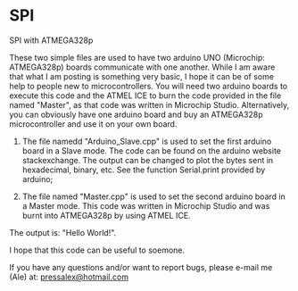 # SPI
SPI with ATMEGA328p

These two simple files are used to have two arduino UNO (Microchip: ATMEGA328p) boards communicate with one another. While I am aware that what I am posting is something very basic, I hope it can be of some help to people new to microcontrollers. You will need two arduino boards to execute this code and the ATMEL ICE to burn the code provided in the file named "Master", as that code was written in Microchip Studio. Alternatively, you can obviously have one arduino board and buy an ATMEGA328p microcontroller and use it on your own board. 

1) The file namedd "Arduino_Slave.cpp" is used to set the first arduino board in a Slave mode. The code can be found on the arduino website stackexchange. The output can be changed to plot the bytes sent in hexadecimal, binary, etc. See the function Serial.print provided by arduino;

2) The file named "Master.cpp" is used to set the second arduino board in a Master mode. This code was written in Microchip Studio and was burnt into ATMEGA328p by using ATMEL ICE.

The output is: "Hello World!".

I hope that this code can be useful to soemone. 

If you have any questions and/or want to report bugs, please e-mail me (Ale) at: pressalex@hotmail.com
